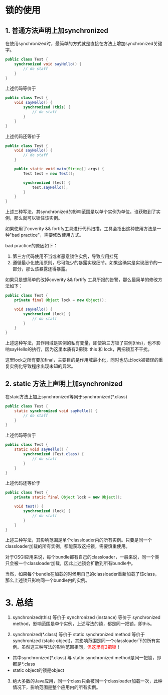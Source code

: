 # 锁的使用
## 1. 普通方法声明上加synchronized
在使用synchronized时，最简单的方式就是直接在方法上增加synchronized关键字。
```java
public class Test {
    synchronized void sayHello() {
        // do staff
    }
}
```

上述代码等价于
```java
public class Test {
    void sayHello() {
        synchronized (this) {
            // do staff
        }
    }
}
```

上述代码还等价于
```java
public class Test {
    void sayHello() {
        // do staff
    }

    public static void main(String[] args) {
        Test test = new Test();

        synchronized (test) {
            test.sayHello();
        }
    }
}
```

上述三种写法，其synchronized的影响范围是以单个实例为单位。谁获取到了实例，那么就可以锁住该实例。

如果使用了coverity && fortify工具进行代码扫描，工具会指出这种使用方法是一种"bad practice"，需要修改使用方式。  

bad practice的原因如下：  
1. 第三方代码使用不当或者恶意锁住实例，导致应用挂死
2. 遵循最小化使用原则，尽可能少的暴露实现细节。如果这确实是实现细节的一部分，那么该暴露还得暴露。  


如果只是想简单的改掉coverity && fortify 工具所报的告警，那么最简单的修改方法如下：
```java
public class Test {
    private final Object lock = new Object();

    void sayHello() {
        synchronized (lock) {
            // do staff
        }
    }
}
```

上述这种写法，其作用域是实例的私有变量，即使第三方锁了实例(this)，也不影响sayHello的执行，因为这里本质有2把锁: this 和 lock，两把锁互不干扰。

这里lock之所有要加final，主要目的是作用域最小化，同时也防止lock被错误的重复实例化导致程序出现未知的异常。

## 2. static 方法上声明上加synchronized
在staic方法上加上synchronized等同于synchronized(*.class)

```java
public class Test {
    static synchronized void sayHello() {
        // do staff
    }
}
```

上述代码等价于
```java
public class Test {
    static void sayHello() {
        synchronized (Test.class) {
            // do staff
        }
    }
}
```

上述代码还等价于
```java
public class Test {
    private static final Object lock = new Object();

    void test() {
        synchronized (lock) {
            // do staff
        }
    }
}
```

上述三种写法，其影响范围是单个classloader内的所有实例。只要是同一个classloader加载的所有实例，都能获取这把锁，需要慎重使用。

对于OSGI应用来说，每个bundle都有自己的classloader，一般来说，同一个类只会被一个classloader加载，因此上述锁会扩散到所有bundle中。

当然，如果每个bundle在加载的时候用自己的classloader重新加载了该class，那么上述锁只影响同一个bundle内的实例。

# 3. 总结

1. synchronized(this) 等价于 synchronized (instance) 等价于 synchronized method，影响范围是单个实例，上述写法的锁，都是同一把锁，即this。

2. synchronized(*.class) 等价于 static synchronized method 等价于 synchronized (static object)，其影响范围是同一个classloader下的所有实例。虽然这三种写法的影响范围相同，<font color="red">但这里有2把锁</font>！
<ul>
    <li>
    其中synchronized(*.class) 与 static synchronized method是同一把锁，即都是*.class
    </li>
    <li>
    static object的锁是object
    </li>
</ul>

3. 绝大多数的Java应用，同一个class只会被同一个classloader加载一次，此种情况下，影响范围是整个应用内的所有实例。
